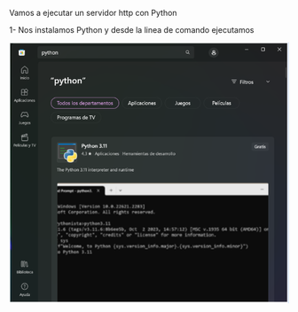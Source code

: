 Vamos a ejecutar un servidor http con Python

1- Nos instalamos Python y desde la linea de comando ejecutamos

![ScreenShot1](/tema0/Screenshot_1.png)

